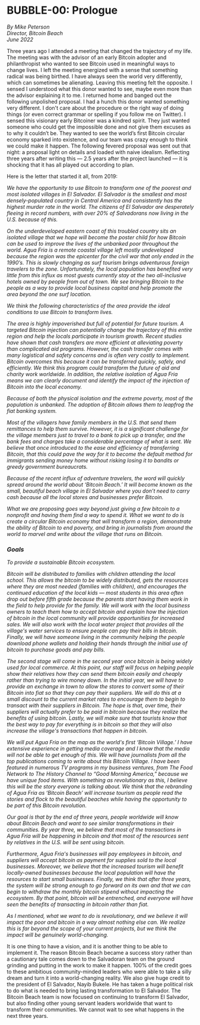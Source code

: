 # BUBBLE-00: Prologue
_By Mike Peterson_<br>
_Director, Bitcoin Beach_<br>
_June 2022_

Three years ago I attended a meeting that changed the trajectory of my life. The meeting was with the advisor of an early Bitcoin adopter and philanthropist who wanted to see Bitcoin used in meaningful ways to change lives. I left the meeting energized with a sense that something radical was being birthed. I have always seen the world very differently, which can sometimes be alienating. Leaving this meeting felt the opposite. I sensed I understood what this donor wanted to see, maybe even more than the advisor explaining it to me. I returned home and banged out the following unpolished proposal. I had a hunch this donor wanted something very different. I don't care about the procedure or the right way of doing things (or even correct grammar or spelling if you follow me on Twitter). I sensed this visionary early Bitcoiner was a kindred spirit. They just wanted someone who could get the impossible done and not give them excuses as to why it couldn’t be. They wanted to see the world’s first Bitcoin circular economy sparked into existence, and our team was crazy enough to think we could make it happen. The following fevered proposal was sent out that night: a proposal light on details and loaded with naive idealism. Reflecting three years after writing this — 2.5 years after the project launched — it is shocking that it has all played out according to plan.

Here is the letter that started it all, from 2019:

_We have the opportunity to use Bitcoin to transform one of the poorest and most isolated villages in El Salvador. El Salvador is the smallest and most densely-populated country in Central America and consistently has the highest murder rate in the world. The citizens of El Salvador are desperately fleeing in record numbers, with over 20% of Salvadorans now living in the U.S. because of this._

_On the underdeveloped eastern coast of this troubled country sits an isolated village that we hope will become the poster child for how Bitcoin can be used to improve the lives of the unbanked poor throughout the world. Agua Fria is a remote coastal village left mostly undeveloped because the region was the epicenter for the civil war that only ended in the 1990’s. This is slowly changing as surf tourism brings adventurous foreign travelers to the zone. Unfortunately, the local population has benefited very little from this influx as most guests currently stay at the two all-inclusive hotels owned by people from out of town. We see bringing Bitcoin to the people as a way to provide local business capital and help promote the area beyond the one surf location._

_We think the following characteristics of the area provide the ideal conditions to use Bitcoin to transform lives._

_The area is highly impoverished but full of potential for future tourism. A targeted Bitcoin injection can potentially change the trajectory of this entire region and help the locals participate in tourism growth. Recent studies have shown that cash transfers are more efficient at alleviating poverty than complicated aid programs. However, the cash transfer comes with many logistical and safety concerns and is often very costly to implement. Bitcoin overcomes this because it can be transferred quickly, safely, and efficiently. We think this program could transform the future of aid and charity work worldwide. In addition, the relative isolation of Agua Fria means we can clearly document and identify the impact of the injection of Bitcoin into the local economy._

_Because of both the physical isolation and the extreme poverty, most of the population is unbanked. The adoption of Bitcoin allows them to leapfrog the fiat banking system._

_Most of the villagers have family members in the U.S. that send them remittances to help them survive. However, it is a significant challenge for the village members just to travel to a bank to pick up a transfer, and the bank fees and charges take a considerable percentage of what is sent. We believe that once introduced to the ease and efficiency of transferring Bitcoin, that this could pave the way for it to become the default method for immigrants sending money home without risking losing it to bandits or greedy government bureaucrats._

_Because of the recent influx of adventure travelers, the word will quickly spread around the world about ‘Bitcoin Beach.’ It will become known as the small, beautiful beach village in El Salvador where you don’t need to carry cash because all the local stores and businesses prefer Bitcoin._

_What we are proposing goes way beyond just giving a few bitcoin to a nonprofit and having them find a way to spend it. What we want to do is create a circular Bitcoin economy that will transform a region, demonstrate the ability of Bitcoin to end poverty, and bring in journalists from around the world to marvel and write about the village that runs on Bitcoin._

### _Goals_

_To provide a sustainable Bitcoin ecosystem._

_Bitcoin will be distributed to families with children attending the local school. This allows the bitcoin to be widely distributed, gets the resources where they are most needed (families with children), and encourages the continued education of the local kids — most students in this area often drop out before fifth grade because the parents start having them work in the field to help provide for the family. We will work with the local business owners to teach them how to accept bitcoin and explain how the injection of bitcoin in the local community will provide opportunities for increased sales. We will also work with the local water project that provides all the village's water services to ensure people can pay their bills in bitcoin. Finally, we will have someone living in the community helping the people download phone wallets and holding their hands through the initial use of bitcoin to purchase goods and pay bills._

_The second stage will come in the second year once bitcoin is being widely used for local commerce. At this point, our staff will focus on helping people show their relatives how they can send them bitcoin easily and cheaply rather than trying to wire money down. In the initial year, we will have to provide an exchange in town to allow the stores to convert some of their Bitcoin into fiat so that they can pay their suppliers. We will do this at a small discount to the current market rates to encourage them to begin to transact with their suppliers in Bitcoin. The hope is that, over time, their suppliers will actually prefer to be paid in bitcoin because they realize the benefits of using bitcoin. Lastly, we will make sure that tourists know that the best way to pay for everything is in bitcoin so that they will also increase the village's transactions that happen in bitcoin._

_We will put Agua Fria on the map as the world's first ‘Bitcoin Village.’ I have extensive experience in getting media coverage and I know that the media will not be able to get enough of this. We will have journalists from all the top publications coming to write about this Bitcoin Village. I have been featured in numerous TV programs in my business ventures, from The Food Network to The History Channel to “Good Morning America,” because we have unique food items. With something as revolutionary as this, I believe this will be the story everyone is talking about. We think that the rebranding of Agua Fria as ‘Bitcoin Beach’ will increase tourism as people read the stories and flock to the beautiful beaches while having the opportunity to be part of this Bitcoin revolution._

_Our goal is that by the end of three years, people worldwide will know about Bitcoin Beach and want to see similar transformations in their communities. By year three, we believe that most of the transactions in Agua Fria will be happening in bitcoin and that most of the resources sent by relatives in the U.S. will be sent using bitcoin._

_Furthermore, Agua Fria's businesses will pay employees in bitcoin, and suppliers will accept bitcoin as payment for supplies sold to the local businesses. Moreover, we believe that the increased tourism will benefit locally-owned businesses because the local population will have the resources to start small businesses. Finally, we think that after three years, the system will be strong enough to go forward on its own and that we can begin to withdraw the monthly bitcoin stipend without impacting the ecosystem. By that point, bitcoin will be entrenched, and everyone will have seen the benefits of transacting in bitcoin rather than fiat._

_As I mentioned, what we want to do is revolutionary, and we believe it will impact the poor and bitcoin in a way almost nothing else can. We realize this is far beyond the scope of your current projects, but we think the impact will be genuinely world-changing._

It is one thing to have a vision, and it is another thing to be able to implement it. The reason Bitcoin Beach became a success story rather than a cautionary tale comes down to the Salvadoran team on the ground grinding and putting in the work to make it happen. 100% of the credit goes to these ambitious community-minded leaders who were able to take a silly dream and turn it into a world-changing reality. We also give huge credit to the president of El Salvador, Nayib Bukele. He has taken a huge political risk to do what is needed to bring lasting transformation to El Salvador. The Bitcoin Beach team is now focused on continuing to transform El Salvador, but also finding other young servant leaders worldwide that want to transform their communities. We cannot wait to see what happens in the next three years. 
